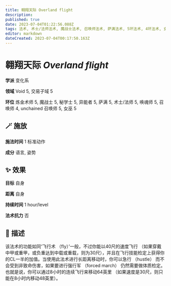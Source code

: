 ```yaml
---
title: 翱翔天际 Overland flight
description: 
published: true
date: 2023-07-04T01:22:56.088Z
tags: 法术, 术士/法师法术, 魔战士法术, 召唤师法术, 萨满法术, 5环法术, 4环法术, 女巫法术, 秘学士法术, unchained 召唤师法术, 变化系, 炼金术师法术, 异能者法术, 唤魂师法术, void, 交易子域
editor: markdown
dateCreated: 2023-07-04T00:17:50.163Z
---
```


# **翱翔天际** *Overland flight*

**学派** 变化系 

**领域** Void 5, 交易子域 5

**环位** 炼金术师 5, 魔战士 5, 秘学士 5, 异能者 5, 萨满 5, 术士/法师 5, 唤魂师 5, 召唤师 4, unchained 召唤师 5, 女巫 5

## 🪄 施放

**施法时间** 1 标准动作

**成分** 语言, 姿势

## ✨ 效果 

**目标** 自身 

**距离** 自身  

**持续时间** 1 hour/level 

**法术抗力** 否

## 📖 描述

该法术的功能如同‘飞行术 （fly）’一般，不过你能以40尺的速度飞行 （如果穿戴中甲或重甲，或负重达到中载或重载，则为30尺），并且在飞行技能检定上获得你的CL一半的加值。当使用此法术进行长距离移动时，你可以急行 （hustle） 而不会受到非致命伤害，如果要进行强行军 （forced march） 仍然需要做体质检定。也就是说，你可以通过8小时的连续飞行来移动64英里 （如果速度是30尺，则只能在8小时内移动48英里）。
    